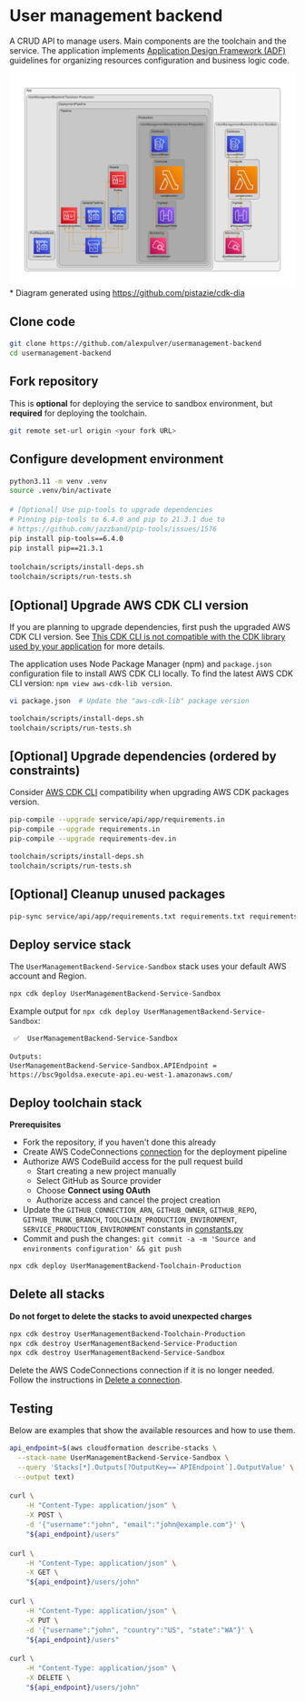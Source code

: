 # User management backend
A CRUD API to manage users. Main components are the toolchain and the service. The application implements [Application Design Framework (ADF)](https://applicationdesignframework.com/) guidelines for organizing resources configuration and business logic code.

![](architecture.png)
\* Diagram generated using https://github.com/pistazie/cdk-dia

## Clone code
```bash
git clone https://github.com/alexpulver/usermanagement-backend
cd usermanagement-backend
```

## Fork repository
This is **optional** for deploying the service to sandbox environment, but **required** for deploying the toolchain.

```bash
git remote set-url origin <your fork URL>
```

## Configure development environment
```bash
python3.11 -m venv .venv
source .venv/bin/activate

# [Optional] Use pip-tools to upgrade dependencies
# Pinning pip-tools to 6.4.0 and pip to 21.3.1 due to
# https://github.com/jazzband/pip-tools/issues/1576
pip install pip-tools==6.4.0
pip install pip==21.3.1

toolchain/scripts/install-deps.sh
toolchain/scripts/run-tests.sh
```

## [Optional] Upgrade AWS CDK CLI version
If you are planning to upgrade dependencies, first push the upgraded AWS CDK CLI version. See [This CDK CLI is not compatible with the CDK library used by your application](https://docs.aws.amazon.com/cdk/api/v2/docs/aws-cdk-lib.pipelines-readme.html#this-cdk-cli-is-not-compatible-with-the-cdk-library-used-by-your-application) for more details.

The application uses Node Package Manager (npm) and `package.json` configuration file to install AWS CDK CLI locally. To find the latest AWS CDK CLI version: `npm view aws-cdk-lib version`.

```bash
vi package.json  # Update the "aws-cdk-lib" package version
```

```bash
toolchain/scripts/install-deps.sh
toolchain/scripts/run-tests.sh
```

## [Optional] Upgrade dependencies (ordered by constraints)
Consider [AWS CDK CLI](https://docs.aws.amazon.com/cdk/latest/guide/reference.html#versioning) compatibility when upgrading AWS CDK packages version.

```bash
pip-compile --upgrade service/api/app/requirements.in
pip-compile --upgrade requirements.in
pip-compile --upgrade requirements-dev.in
```

```bash
toolchain/scripts/install-deps.sh
toolchain/scripts/run-tests.sh
```

## [Optional] Cleanup unused packages
```bash
pip-sync service/api/app/requirements.txt requirements.txt requirements-dev.txt
```

## Deploy service stack
The `UserManagementBackend-Service-Sandbox` stack uses your default AWS account and Region. 

```bash
npx cdk deploy UserManagementBackend-Service-Sandbox
```

Example output for `npx cdk deploy UserManagementBackend-Service-Sandbox`:
```text
 ✅  UserManagementBackend-Service-Sandbox

Outputs:
UserManagementBackend-Service-Sandbox.APIEndpoint = https://bsc9goldsa.execute-api.eu-west-1.amazonaws.com/
```

## Deploy toolchain stack

**Prerequisites**
- Fork the repository, if you haven't done this already
- Create AWS CodeConnections [connection](https://docs.aws.amazon.com/dtconsole/latest/userguide/welcome-connections.html)
  for the deployment pipeline
- Authorize AWS CodeBuild access for the pull request build
  - Start creating a new project manually
  - Select GitHub as Source provider
  - Choose **Connect using OAuth**
  - Authorize access and cancel the project creation
- Update the `GITHUB_CONNECTION_ARN`, `GITHUB_OWNER`, `GITHUB_REPO`, `GITHUB_TRUNK_BRANCH`,
  `TOOLCHAIN_PRODUCTION_ENVIRONMENT`, `SERVICE_PRODUCTION_ENVIRONMENT` constants in [constants.py](constants.py)
- Commit and push the changes: `git commit -a -m 'Source and environments configuration' && git push`

```bash
npx cdk deploy UserManagementBackend-Toolchain-Production
```

## Delete all stacks
**Do not forget to delete the stacks to avoid unexpected charges**
```bash
npx cdk destroy UserManagementBackend-Toolchain-Production
npx cdk destroy UserManagementBackend-Service-Production
npx cdk destroy UserManagementBackend-Service-Sandbox
```

Delete the AWS CodeConnections connection if it is no longer needed. Follow the instructions
in [Delete a connection](https://docs.aws.amazon.com/dtconsole/latest/userguide/connections-delete.html).

## Testing
Below are examples that show the available resources and how to use them.

```bash
api_endpoint=$(aws cloudformation describe-stacks \
  --stack-name UserManagementBackend-Service-Sandbox \
  --query 'Stacks[*].Outputs[?OutputKey==`APIEndpoint`].OutputValue' \
  --output text)

curl \
    -H "Content-Type: application/json" \
    -X POST \
    -d '{"username":"john", "email":"john@example.com"}' \
    "${api_endpoint}/users"

curl \
    -H "Content-Type: application/json" \
    -X GET \
    "${api_endpoint}/users/john"

curl \
    -H "Content-Type: application/json" \
    -X PUT \
    -d '{"username":"john", "country":"US", "state":"WA"}' \
    "${api_endpoint}/users"

curl \
    -H "Content-Type: application/json" \
    -X DELETE \
    "${api_endpoint}/users/john"
```
